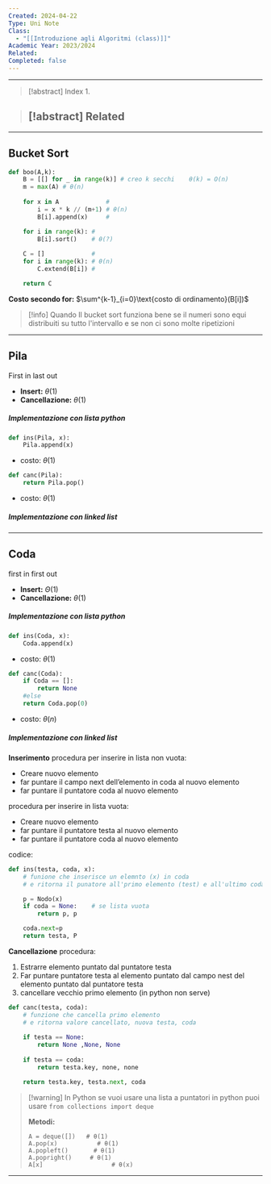 ```yaml
---
Created: 2024-04-22
Type: Uni Note
Class:
  - "[[Introduzione agli Algoritmi (class)]]"
Academic Year: 2023/2024
Related: 
Completed: false
---
```

---

>[!abstract] Index
>1. 

>[!abstract] Related
>- 

---
## Bucket Sort

```python
def boo(A,k):
	B = [[] for _ in range(k)] # creo k secchi    θ(k) = O(n)
	m = max(A) # θ(n)
	
	for x in A             #
		i = x * k // (m+1) # θ(n)
		B[i].append(x)     #

	for i in range(k): #
		B[i].sort()    # θ(?)
		
	C = []             #
	for i in range(k): # θ(n)
		C.extend(B[i]) #

	return C
```

**Costo secondo for:** $\sum^{k-1}_{i=0}\text{costo di ordinamento}(B[i])$


>[!info] Quando 
>Il bucket sort funziona bene se il numeri sono equi distribuiti su tutto l'intervallo e se non ci sono molte ripetizioni


---

## Pila
First in last out

- **Insert:** $\theta(1)$
- **Cancellazione:** $\theta(1)$


##### Implementazione con lista python

```python
def ins(Pila, x):
	Pila.append(x)
```
- costo: $\theta(1)$

```python
def canc(Pila):
	return Pila.pop()
```
- costo: $\theta(1)$

##### Implementazione con linked list


---
## Coda
first in first out

- **Insert:** $\Theta(1)$
- **Cancellazione:** $\theta(1)$

##### Implementazione con lista python

```python
def ins(Coda, x):
	Coda.append(x)
```
- costo: $\theta(1)$

```python
def canc(Coda):
	if Coda == []: 
		return None
	#else
	return Coda.pop(0)
```
- costo: $\theta(n)$

##### Implementazione con linked list

**Inserimento**
procedura per inserire in lista non vuota:
- Creare nuovo elemento
- far puntare il campo next dell’elemento in coda al nuovo elemento
- far puntare il puntatore coda al nuovo elemento

procedura per inserire in lista vuota:
- Creare nuovo elemento
- far puntare il puntatore testa al nuovo elemento
- far puntare il puntatore coda al nuovo elemento

codice:
```python
def ins(testa, coda, x):
	# funione che inserisce un elemnto (x) in coda 
	# e ritorna il punatore all'primo elemento (test) e all'ultimo coda)

	p = Nodo(x)
	if coda = None:    # se lista vuota
		return p, p

	coda.next=p
	return testa, P

```


**Cancellazione**
procedura:
1. Estrarre elemento puntato dal puntatore testa 
2. Far puntare puntatore testa al elemento puntato dal campo nest del elemento puntato dal puntatore testa 
3. cancellare vecchio primo elemento (in python non serve)

```python
def canc(testa, coda):
	# funzione che cancella primo elemento
	# e ritorna valore cancellato, nuova testa, coda
	
	if testa == None:
		return None ,None, None
	
	if testa == coda:
		return testa.key, none, none

	return testa.key, testa.next, coda
```

>[!warning] In Python
>se vuoi usare una lista a puntatori in python puoi usare
>`from collections import deque`
>
>**Metodi:**
>```pyton
>A = deque([])   # θ(1)
>A.pop(x)           # θ(1)
>A.popleft()       # θ(1)
>A.popright()     # θ(1)
>A[x]                   # θ(x)
>```

---
